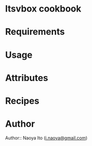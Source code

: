 # ltsvbox cookbook

# Requirements

# Usage

# Attributes

# Recipes

# Author

Author:: Naoya Ito (<i.naoya@gmail.com>)
